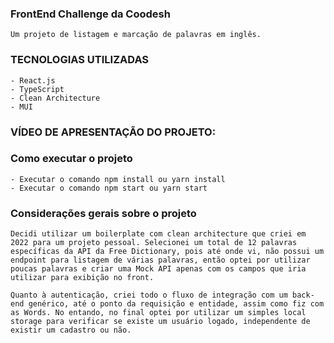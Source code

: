 ### FrontEnd Challenge da Coodesh
    Um projeto de listagem e marcação de palavras em inglês. 

### TECNOLOGIAS UTILIZADAS
    - React.js
    - TypeScript
    - Clean Architecture
    - MUI


### VÍDEO DE APRESENTAÇÃO DO PROJETO: 

### Como executar o projeto
    - Executar o comando npm install ou yarn install
    - Executar o comando npm start ou yarn start

### Considerações gerais sobre o projeto
    Decidi utilizar um boilerplate com clean architecture que criei em 2022 para um projeto pessoal. Selecionei um total de 12 palavras específicas da API da Free Dictionary, pois até onde vi, não possui um endpoint para listagem de várias palavras, então optei por utilizar poucas palavras e criar uma Mock API apenas com os campos que iria utilizar para exibição no front.

    Quanto à autenticação, criei todo o fluxo de integração com um back-end genérico, até o ponto da requisição e entidade, assim como fiz com as Words. No entando, no final optei por utilizar um simples local storage para verificar se existe um usuário logado, independente de existir um cadastro ou não.
